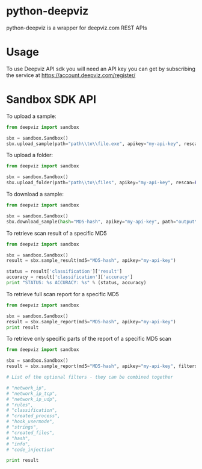 # python-deepviz
python-deepviz is a wrapper for deepviz.com REST APIs

# Usage

To use Deepviz API sdk you will need an API key you can get by
subscribing the service at https://account.deepviz.com/register/

# Sandbox SDK API

To upload a sample:

```python
from deepviz import sandbox

sbx = sandbox.Sandbox()
sbx.upload_sample(path="path\\to\\file.exe", apikey="my-api-key", rescan=False)
```

To upload a folder:

```python
from deepviz import sandbox

sbx = sandbox.Sandbox()
sbx.upload_folder(path="path\\to\\files", apikey="my-api-key", rescan=False)
```

To download a sample:

```python
from deepviz import sandbox

sbx = sandbox.Sandbox()
sbx.download_sample(hash="MD5-hash", apikey="my-api-key", path="output\\directory\\")
```

To retrieve scan result of a specific MD5

```python
from deepviz import sandbox

sbx = sandbox.Sandbox()
result = sbx.sample_result(md5="MD5-hash", apikey="my-api-key")

status = result['classification']['result']
accuracy = result['classification']['accuracy']
print "STATUS: %s ACCURACY: %s" % (status, accuracy)
```

To retrieve full scan report for a specific MD5

```python
from deepviz import sandbox

sbx = sandbox.Sandbox()
result = sbx.sample_report(md5="MD5-hash", apikey="my-api-key")
print result
```

To retrieve only specific parts of the report of a specific MD5 scan

```python
from deepviz import sandbox

sbx = sandbox.Sandbox()
result = sbx.sample_report(md5="MD5-hash", apikey="my-api-key", filters=["classification","rules"])

# List of the optional filters - they can be combined together

# "network_ip",
# "network_ip_tcp",
# "network_ip_udp",
# "rules",
# "classification",
# "created_process",
# "hook_usermode",
# "strings",
# "created_files",
# "hash",
# "info",
# "code_injection"

print result
```
